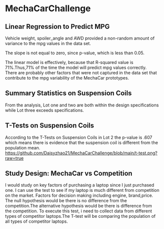 # MechaCarChallenge

## Linear Regression to Predict MPG
Vehicle weight, spoiler_angle and AWD provided a non-random amount of variance to the mpg values in the data set.

The slope is not equal to zero, since p-value, which is less than 0.05.

The linear model is effectively, because that R-squared value is 71%.Thus,71% of the time the model will predict mpg values correctly. There are probably other factors that were not captured in the data set that contribute to the mpg variability of the MechaCar prototypes.

## Summary Statistics on Suspension Coils

From the analysis, Lot one and two are both within the design specifications while Lot three exceeds  specifications.

## T-Tests on Suspension Coils
According to the T-Tests on Suspension Coils in Lot 2 the p-value is .607 which means there is evidence that the suspension coil is different from the population mean. 
https://github.com/Daisyzhao21/MechaCarChallenge/blob/main/t-test.png?raw=true

## Study Design: MechaCar vs Competition

I would study on key factors of purchasing a laptop since I just purchased one. I can use the test to see if my laptop is much different from competition on the market.
Factors for decision making including engine, brand,price. The null hypothesis would be there is no difference from the competition.The alternative hypothesis would be there is difference from the competition. To execute this test, i need to collect data from different types of competitor laptops.The T-test will be comparing the population of all types of competitor laptops.

